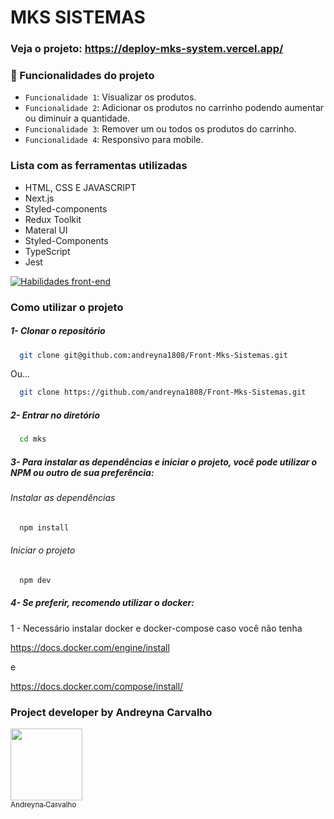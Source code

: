 # MKS SISTEMAS

### Veja o projeto: https://deploy-mks-system.vercel.app/
### :hammer: Funcionalidades do projeto

- `Funcionalidade 1`: Visualizar os produtos.
- `Funcionalidade 2`: Adicionar os produtos no carrinho podendo aumentar ou diminuir a quantidade. 
- `Funcionalidade 3`: Remover um ou todos os produtos do carrinho.
- `Funcionalidade 4`: Responsivo para mobile.

### Lista com as ferramentas utilizadas

- HTML, CSS E JAVASCRIPT
- Next.js
- Styled-components
- Redux Toolkit
- Materal UI
- Styled-Components
- TypeScript
- Jest

[![Habilidades front-end](https://skillicons.dev/icons?i=html,css,js,ts,next,styledcomponents,materialui,jest,redux
)](https://skillicons.dev)

### Como utilizar o projeto

##### 1- Clonar o repositório

```bash
  git clone git@github.com:andreyna1808/Front-Mks-Sistemas.git
```
  
   Ou...
   
```bash
  git clone https://github.com/andreyna1808/Front-Mks-Sistemas.git
```

##### 2- Entrar no diretório

```bash
  cd mks
```

##### 3- Para instalar as dependências e iniciar o projeto, você pode utilizar o NPM ou outro de sua preferência:

 ###### Instalar as dependências
 
```bash
  npm install
```

 ###### Iniciar o projeto
 
```bash
  npm dev
```

##### 4- Se preferir, recomendo utilizar o docker:

1 - Necessário instalar docker e docker-compose caso você não tenha

https://docs.docker.com/engine/install

e

https://docs.docker.com/compose/install/

### Project developer by Andreyna Carvalho

  [<img src="https://avatars.githubusercontent.com/u/87716793?v=4" width=115><br><sub>Andreyna Carvalho</sub>](https://github.com/andreyna1808)
  


